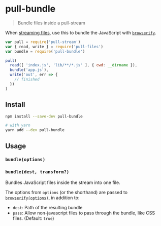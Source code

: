 
# pull-bundle

> Bundle files inside a pull-stream

When [streaming files](https://npmjs.com/pull-files), use this to bundle the JavaScript with [`browserify`](https://npmjs.com/browserify).

```js
var pull = require('pull-stream')
var { read, write } = require('pull-files')
var bundle = require('pull-bundle')

pull(
  read([ 'index.js', 'lib/**/*.js' ], { cwd: __dirname }),
  bundle('app.js'),
  write('out', err => {
    // finished
  })
)
```

## Install

```sh
npm install --save-dev pull-bundle

# with yarn
yarn add --dev pull-bundle
```

## Usage

### `bundle(options)`

### `bundle(dest, transform?)`

Bundles JavaScript files inside the stream into one file.

The options from `options` (or the shorthand) are passed to [`browserify(options)`](https://www.npmjs.com/package/browserify#browserifyfiles--opts), in addition to:

 - `dest`: Path of the resulting bundle
 - `pass`: Allow non-javascript files to pass through the bundle, like CSS files.  (Default: `true`)

